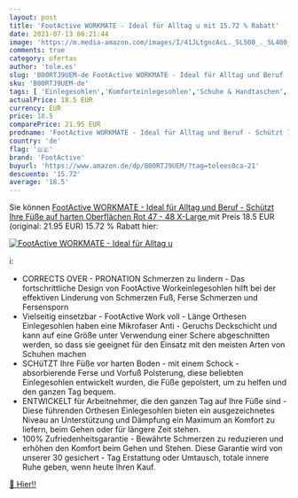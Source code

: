 ```yaml
---
layout: post
title: 'FootActive WORKMATE - Ideal für Alltag u mit 15.72 % Rabatt'
date: 2021-07-13 06:21:44
image: 'https://m.media-amazon.com/images/I/41JLtgncAcL._SL500_._SL400_.jpg'
comments: true
category: ofertas
author: 'tole.es'
slug: 'B00RTJ9UEM-de FootActive WORKMATE - Ideal für Alltag und Beruf - Schützt...'
sku: 'B00RTJ9UEM-de'
tags: [ 'Einlegesohlen','Komforteinlegesohlen','Schuhe & Handtaschen','Schuhe, Handtaschen & Accessoires','Schuhzubehör & Pflege','footactive', ]
actualPrice: 18.5 EUR
currency: EUR
price: 18.5
comparePrice: 21.95 EUR
prodname: 'FootActive WORKMATE - Ideal für Alltag und Beruf - Schützt Ihre Füße auf harten Oberflächen  Rot  47 - 48  X-Large '
country: 'de'
flag: '🇩🇪'
brand: 'FootActive'
buyurl: 'https://www.amazon.de/dp/B00RTJ9UEM/?tag=tolees0ca-21'
descuento: '15.72'
average: '18.5'
---
```


Sie können [FootActive WORKMATE - Ideal für Alltag und Beruf - Schützt Ihre Füße auf harten Oberflächen  Rot  47 - 48  X-Large ](https://www.amazon.de/dp/B00RTJ9UEM/?tag=tolees0ca-21) mit Preis 18.5 EUR (original: 21.95 EUR) 15.72 % Rabatt hier:

[![FootActive WORKMATE - Ideal für Alltag u](https://m.media-amazon.com/images/I/41JLtgncAcL._SL500_._SL400_.jpg)](https://www.amazon.de/dp/B00RTJ9UEM/?tag=tolees0ca-21)

ℹ️:

- CORRECTS OVER - PRONATION Schmerzen zu lindern - Das fortschrittliche Design von FootActive Workeinlegesohlen hilft bei der effektiven Linderung von Schmerzen Fuß, Ferse Schmerzen und Fersensporn
- Vielseitig einsetzbar - FootActive Work voll - Länge Orthesen Einlegesohlen haben eine Mikrofaser Anti - Geruchs Deckschicht und kann auf eine Größe unter Verwendung einer Schere abgeschnitten werden, so dass sie geeignet für den Einsatz mit den meisten Arten von Schuhen machen
- SCHüTZT Ihre Füße vor harten Boden - mit einem Schock - absorbierende Ferse und Vorfuß Polsterung, diese beliebten Einlegesohlen entwickelt wurden, die Füße gepolstert, um zu helfen und den ganzen Tag bequem.
- ENTWICKELT für Arbeitnehmer, die den ganzen Tag auf Ihre Füße sind - Diese führenden Orthesen Einlegesohlen bieten ein ausgezeichnetes Niveau an Unterstützung und Dämpfung ein Maximum an Komfort zu liefern, beim Gehen oder für längere Zeit stehen.
- 100% Zufriedenheitsgarantie - Bewährte Schmerzen zu reduzieren und erhöhen den Komfort beim Gehen und Stehen. Diese Garantie wird von unserer 30 gesichert - Tag Erstattung oder Umtausch, totale innere Ruhe geben, wenn heute Ihren Kauf.

[🛒 Hier!!](https://www.amazon.de/dp/B00RTJ9UEM/?tag=tolees0ca-21)
